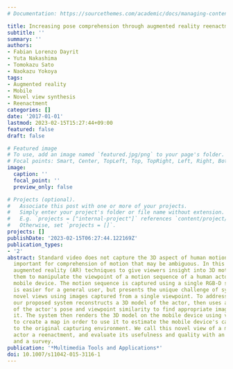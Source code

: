 ```yaml
---
# Documentation: https://sourcethemes.com/academic/docs/managing-content/

title: Increasing pose comprehension through augmented reality reenactment
subtitle: ''
summary: ''
authors:
- Fabian Lorenzo Dayrit
- Yuta Nakashima
- Tomokazu Sato
- Naokazu Yokoya
tags:
- Augmented reality
- Mobile
- Novel view synthesis
- Reenactment
categories: []
date: '2017-01-01'
lastmod: 2023-02-15T15:27:44+09:00
featured: false
draft: false

# Featured image
# To use, add an image named `featured.jpg/png` to your page's folder.
# Focal points: Smart, Center, TopLeft, Top, TopRight, Left, Right, BottomLeft, Bottom, BottomRight.
image:
  caption: ''
  focal_point: ''
  preview_only: false

# Projects (optional).
#   Associate this post with one or more of your projects.
#   Simply enter your project's folder or file name without extension.
#   E.g. `projects = ["internal-project"]` references `content/project/deep-learning/index.md`.
#   Otherwise, set `projects = []`.
projects: []
publishDate: '2023-02-15T06:27:44.122169Z'
publication_types:
- '2'
abstract: Standard video does not capture the 3D aspect of human motion, which is
  important for comprehension of motion that may be ambiguous. In this paper, we apply
  augmented reality (AR) techniques to give viewers insight into 3D motion by allowing
  them to manipulate the viewpoint of a motion sequence of a human actor using a handheld
  mobile device. The motion sequence is captured using a single RGB-D sensor, which
  is easier for a general user, but presents the unique challenge of synthesizing
  novel views using images captured from a single viewpoint. To address this challenge,
  our proposed system reconstructs a 3D model of the actor, then uses a combination
  of the actor's pose and viewpoint similarity to find appropriate images to texture
  it. The system then renders the 3D model on the mobile device using visual SLAM
  to create a map in order to use it to estimate the mobile device's camera pose relative
  to the original capturing environment. We call this novel view of a moving human
  actor a reenactment, and evaluate its usefulness and quality with an experiment
  and a survey.
publication: '*Multimedia Tools and Applications*'
doi: 10.1007/s11042-015-3116-1
---
```

